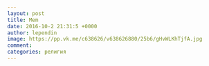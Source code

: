 ```yaml
--- 
layout: post 
title: Mem 
date: 2016-10-2 21:31:5 +0000 
author: lependin 
image: https://pp.vk.me/c638626/v638626880/25b6/gHvWLKhTjfA.jpg
comment: 
categories: религия
---
```

